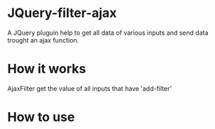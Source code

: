 # JQuery-filter-ajax
A JQuery pluguin help to get all data of various inputs and send data trought an ajax function.

# How it works
AjaxFilter get the value of all inputs that have 'add-filter'

# How to use



